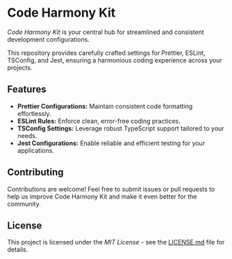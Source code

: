 # Code Harmony Kit

_Code Harmony Kit_ is your central hub for streamlined and consistent development configurations.

This repository provides carefully crafted settings for Prettier, ESLint, TSConfig, and Jest, ensuring a harmonious coding experience across your projects.

## Features

-   **Prettier Configurations:** Maintain consistent code formatting effortlessly.
-   **ESLint Rules:** Enforce clean, error-free coding practices.
-   **TSConfig Settings:** Leverage robust TypeScript support tailored to your needs.
-   **Jest Configurations:** Enable reliable and efficient testing for your applications.

## Contributing

Contributions are welcome!
Feel free to submit issues or pull requests to help us improve Code Harmony Kit and make it even better for the community.

## License

This project is licensed under the _MIT License_ - see the [LICENSE.md](./LICENSE.md) file for details.
